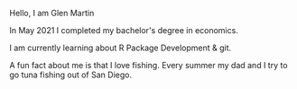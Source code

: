 Hello, I am Glen Martin

In May 2021 I completed my bachelor's degree in economics.

I am currently learning about R Package Development & git. 

A fun fact about me is that I love fishing. Every summer my dad and I try to go tuna fishing out of San Diego.
